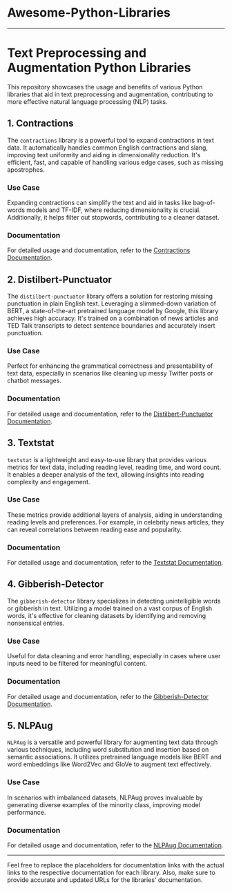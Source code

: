 # Awesome-Python-Libraries

---

# Text Preprocessing and Augmentation Python Libraries

This repository showcases the usage and benefits of various Python libraries that aid in text preprocessing and augmentation, contributing to more effective natural language processing (NLP) tasks.

## 1. Contractions

The `contractions` library is a powerful tool to expand contractions in text data. It automatically handles common English contractions and slang, improving text uniformity and aiding in dimensionality reduction. It's efficient, fast, and capable of handling various edge cases, such as missing apostrophes.

### Use Case

Expanding contractions can simplify the text and aid in tasks like bag-of-words models and TF-IDF, where reducing dimensionality is crucial. Additionally, it helps filter out stopwords, contributing to a cleaner dataset.

### Documentation

For detailed usage and documentation, refer to the [Contractions Documentation](https://github.com/kootenpv/contractions).

## 2. Distilbert-Punctuator

The `distilbert-punctuator` library offers a solution for restoring missing punctuation in plain English text. Leveraging a slimmed-down variation of BERT, a state-of-the-art pretrained language model by Google, this library achieves high accuracy. It's trained on a combination of news articles and TED Talk transcripts to detect sentence boundaries and accurately insert punctuation.

### Use Case

Perfect for enhancing the grammatical correctness and presentability of text data, especially in scenarios like cleaning up messy Twitter posts or chatbot messages.

### Documentation

For detailed usage and documentation, refer to the [Distilbert-Punctuator Documentation](https://pypi.org/project/distilbert-punctuator/).

## 3. Textstat

`textstat` is a lightweight and easy-to-use library that provides various metrics for text data, including reading level, reading time, and word count. It enables a deeper analysis of the text, allowing insights into reading complexity and engagement.

### Use Case

These metrics provide additional layers of analysis, aiding in understanding reading levels and preferences. For example, in celebrity news articles, they can reveal correlations between reading ease and popularity.

### Documentation

For detailed usage and documentation, refer to the [Textstat Documentation](https://pypi.org/project/textstat/).

## 4. Gibberish-Detector

The `gibberish-detector` library specializes in detecting unintelligible words or gibberish in text. Utilizing a model trained on a vast corpus of English words, it's effective for cleaning datasets by identifying and removing nonsensical entries.

### Use Case

Useful for data cleaning and error handling, especially in cases where user inputs need to be filtered for meaningful content.

### Documentation

For detailed usage and documentation, refer to the [Gibberish-Detector Documentation](https://pypi.org/project/gibberish-detector/).

## 5. NLPAug

`NLPAug` is a versatile and powerful library for augmenting text data through various techniques, including word substitution and insertion based on semantic associations. It utilizes pretrained language models like BERT and word embeddings like Word2Vec and GloVe to augment text effectively.

### Use Case

In scenarios with imbalanced datasets, NLPAug proves invaluable by generating diverse examples of the minority class, improving model performance.

### Documentation

For detailed usage and documentation, refer to the [NLPAug Documentation](https://github.com/makcedward/nlpaug).

---

Feel free to replace the placeholders for documentation links with the actual links to the respective documentation for each library. Also, make sure to provide accurate and updated URLs for the libraries' documentation.